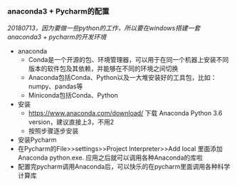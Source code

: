 ### anaconda3 + Pycharm的配置

*20180713，因为要做一些python的工作，所以要在windows搭建一套anaconda3 + pycharm的开发环境*

- anaconda
    - Conda是一个开源的包、环境管理器，可以用于在同一个机器上安装不同版本的软件包及其依赖，并能够在不同的环境之间切换
    - Anaconda包括Conda、Python以及一大堆安装好的工具包，比如：numpy、pandas等
    - Miniconda包括Conda、Python
- 安装
    - https://www.anaconda.com/download/ 下载 Anaconda Python 3.6 version，建议直接上3，不用2
    - 按照步骤逐步安装
- 安装Pycharm
- 在Pycharm的File>>settings>>Project Interpreter>>Add local  里面添加Anaconda python.exe. 应用之后就可以调用各种Anaconda的库啦
- 配置完pycharm调用Anaconda后，可以快乐的在pycharm里面调用各种科学计算库